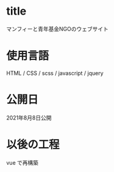 # title
マンフィーと青年基金NGOのウェブサイト

# 使用言語
HTML / CSS / scss / javascript / jquery

# 公開日
2021年8月8日公開

# 以後の工程
vue で再構築
